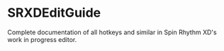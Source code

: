 # SRXDEditGuide
Complete documentation of all hotkeys and similar in Spin Rhythm XD's work in progress editor.
